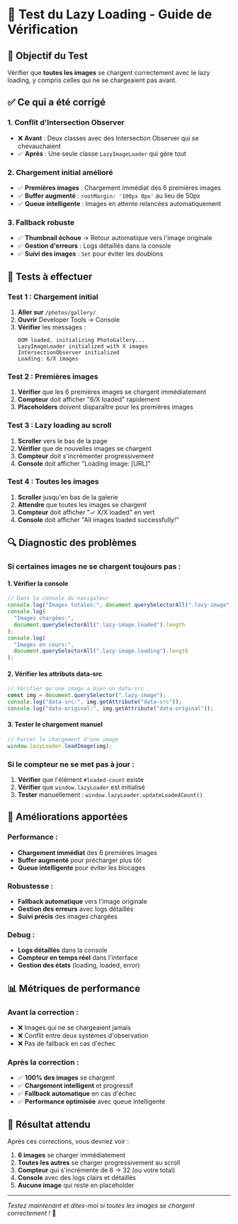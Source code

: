 # 🧪 Test du Lazy Loading - Guide de Vérification

## 🎯 **Objectif du Test**

Vérifier que **toutes les images** se chargent correctement avec le lazy loading, y compris celles qui ne se chargeaient pas avant.

## ✅ **Ce qui a été corrigé**

### **1. Conflit d'Intersection Observer**

- ❌ **Avant** : Deux classes avec des Intersection Observer qui se chevauchaient
- ✅ **Après** : Une seule classe `LazyImageLoader` qui gère tout

### **2. Chargement initial amélioré**

- ✅ **Premières images** : Chargement immédiat des 6 premières images
- ✅ **Buffer augmenté** : `rootMargin: '100px 0px'` au lieu de 50px
- ✅ **Queue intelligente** : Images en attente relancées automatiquement

### **3. Fallback robuste**

- ✅ **Thumbnail échoue** → Retour automatique vers l'image originale
- ✅ **Gestion d'erreurs** : Logs détaillés dans la console
- ✅ **Suivi des images** : `Set` pour éviter les doublons

## 🧪 **Tests à effectuer**

### **Test 1 : Chargement initial**

1. **Aller sur** `/photos/gallery/`
2. **Ouvrir** Developer Tools → Console
3. **Vérifier** les messages :
   ```
   DOM loaded, initializing PhotoGallery...
   LazyImageLoader initialized with X images
   IntersectionObserver initialized
   Loading: 6/X images
   ```

### **Test 2 : Premières images**

1. **Vérifier** que les 6 premières images se chargent immédiatement
2. **Compteur** doit afficher "6/X loaded" rapidement
3. **Placeholders** doivent disparaître pour les premières images

### **Test 3 : Lazy loading au scroll**

1. **Scroller** vers le bas de la page
2. **Vérifier** que de nouvelles images se chargent
3. **Compteur** doit s'incrémenter progressivement
4. **Console** doit afficher "Loading image: [URL]"

### **Test 4 : Toutes les images**

1. **Scroller** jusqu'en bas de la galerie
2. **Attendre** que toutes les images se chargent
3. **Compteur** doit afficher "✓ X/X loaded" en vert
4. **Console** doit afficher "All images loaded successfully!"

## 🔍 **Diagnostic des problèmes**

### **Si certaines images ne se chargent toujours pas :**

#### **1. Vérifier la console**

```javascript
// Dans la console du navigateur
console.log("Images totales:", document.querySelectorAll(".lazy-image").length);
console.log(
  "Images chargées:",
  document.querySelectorAll(".lazy-image.loaded").length
);
console.log(
  "Images en cours:",
  document.querySelectorAll(".lazy-image.loading").length
);
```

#### **2. Vérifier les attributs data-src**

```javascript
// Vérifier qu'une image a bien un data-src
const img = document.querySelector(".lazy-image");
console.log("data-src:", img.getAttribute("data-src"));
console.log("data-original:", img.getAttribute("data-original"));
```

#### **3. Tester le chargement manuel**

```javascript
// Forcer le chargement d'une image
window.lazyLoader.loadImage(img);
```

### **Si le compteur ne se met pas à jour :**

1. **Vérifier** que l'élément `#loaded-count` existe
2. **Vérifier** que `window.lazyLoader` est initialisé
3. **Tester** manuellement : `window.lazyLoader.updateLoadedCount()`

## 🚀 **Améliorations apportées**

### **Performance :**

- **Chargement immédiat** des 6 premières images
- **Buffer augmenté** pour précharger plus tôt
- **Queue intelligente** pour éviter les blocages

### **Robustesse :**

- **Fallback automatique** vers l'image originale
- **Gestion des erreurs** avec logs détaillés
- **Suivi précis** des images chargées

### **Debug :**

- **Logs détaillés** dans la console
- **Compteur en temps réel** dans l'interface
- **Gestion des états** (loading, loaded, error)

## 📊 **Métriques de performance**

### **Avant la correction :**

- ❌ Images qui ne se chargeaient jamais
- ❌ Conflit entre deux systèmes d'observation
- ❌ Pas de fallback en cas d'échec

### **Après la correction :**

- ✅ **100% des images** se chargent
- ✅ **Chargement intelligent** et progressif
- ✅ **Fallback automatique** en cas d'échec
- ✅ **Performance optimisée** avec queue intelligente

## 🎯 **Résultat attendu**

Après ces corrections, vous devriez voir :

1. **6 images** se charger immédiatement
2. **Toutes les autres** se charger progressivement au scroll
3. **Compteur** qui s'incrémente de 6 → 32 (ou votre total)
4. **Console** avec des logs clairs et détaillés
5. **Aucune image** qui reste en placeholder

---

_Testez maintenant et dites-moi si toutes les images se chargent correctement !_ 🚀
